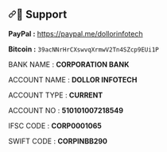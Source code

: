 <h2><a id="user-content--support" class="anchor" aria-hidden="true" href="#-support"><svg class="octicon octicon-link" viewBox="0 0 16 16" version="1.1" width="16" height="16" aria-hidden="true"><path fill-rule="evenodd" d="M7.775 3.275a.75.75 0 001.06 1.06l1.25-1.25a2 2 0 112.83 2.83l-2.5 2.5a2 2 0 01-2.83 0 .75.75 0 00-1.06 1.06 3.5 3.5 0 004.95 0l2.5-2.5a3.5 3.5 0 00-4.95-4.95l-1.25 1.25zm-4.69 9.64a2 2 0 010-2.83l2.5-2.5a2 2 0 012.83 0 .75.75 0 001.06-1.06 3.5 3.5 0 00-4.95 0l-2.5 2.5a3.5 3.5 0 004.95 4.95l1.25-1.25a.75.75 0 00-1.06-1.06l-1.25 1.25a2 2 0 01-2.83 0z"></path></svg></a><g-emoji class="g-emoji" alias="raising_hand" fallback-src="https://github.githubassets.com/images/icons/emoji/unicode/1f64b.png">🙋</g-emoji> Support</h2>

<p><strong>PayPal :</strong> <a href="https://paypal.me/dollorinfotech" rel="nofollow">https://paypal.me/dollorinfotech</a></p>
<p><strong>Bitcoin :</strong> <code>39acNNrHrCXswvqXrmwV2Tn4SZcp9EUi1P</code></p>


<p>BANK NAME    :  <strong>CORPORATION BANK</strong></p> 
<p>ACCOUNT NAME :  <strong>DOLLOR INFOTECH</strong></p>
<p>ACCOUNT TYPE :  <strong>CURRENT</strong></p> 
<p>ACCOUNT NO   :  <strong>510101007218549</strong></p>
<p>IFSC CODE    :  <strong>CORP0001065</strong></p>
<p>SWIFT CODE   :  <strong>CORPINBB290</strong></p>